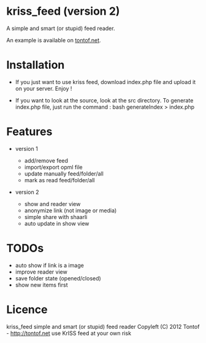 kriss_feed (version 2)
======================

A simple and smart (or stupid) feed reader.

An example is available on [tontof.net](http://tontof.net/feed).

Installation
============
* If you just want to use kriss feed, download index.php file and upload it
on your server. Enjoy !

* If you want to look at the source, look at the src directory.
To generate index.php file, just run the command :
bash generateIndex > index.php

Features
========
* version 1
  * add/remove feed
  * import/export opml file
  * update manually feed/folder/all
  * mark as read feed/folder/all

* version 2
  * show and reader view
  * anonymize link (not image or media)
  * simple share with shaarli
  * auto update in show view

TODOs
=====
* auto show if link is a image
* improve reader view
* save folder state (opened/closed)
* show new items first

Licence
=======
kriss_feed simple and smart (or stupid) feed reader
Copyleft (C) 2012 Tontof - http://tontof.net
use KrISS feed at your own risk

